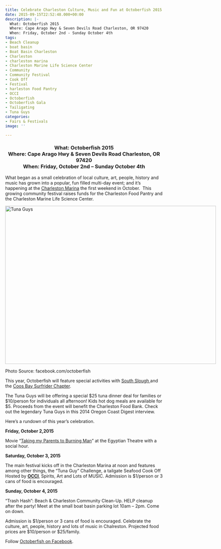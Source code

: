 ```yaml
---
title: Celebrate Charleston Culture, Music and Fun at Octoberfish 2015!
date: 2015-09-15T22:52:48.000+00:00
description: |-
  What: Octoberfish 2015
  Where: Cape Arago Hwy & Seven Devils Road Charleston, OR 97420
  When: Friday, October 2nd - Sunday October 4th
tags:
- Beach Cleanup
- boat basin
- Boat Basin Charleston
- Charleston
- charleston marina
- Charleston Marine Life Science Center
- Community
- Community Festival
- Cook Off
- Festival
- harleston Food Pantry
- OCCI
- Octoberfish
- Octoberfish Gala
- Tailigating
- Tuna Guys
categories:
- Fairs & Festivals
image: ''

---
```

<h3 style="text-align: center;">
  What: Octoberfish 2015<br /> Where: Cape Arago Hwy & Seven Devils Road Charleston, OR 97420<br /> When: Friday, October 2nd &#8211; Sunday October 4th
</h3>

What began as a small celebration of local culture, art, people, history and music has grown into a popular, fun filled multi-day event; and it&#8217;s happening at the <a href="http://www.charlestonmarina.com/" target="_blank">Charleston Marina</a> the first weekend in October.  This growing community festival raises funds for the Charleston Food Pantry and the Charleston Marine Life Science Center.

<div id="attachment_67457" style="width: 684px" class="wp-caption aligncenter">
  <a href="https://www.facebook.com/octoberfish/photos_stream"><img class="wp-image-67457 size-large" src="/wp-content/uploads/2014/08/10633464_543026815841744_1924467679159170051_o-674x506.jpg" alt="Tuna Guys" width="674" height="506" srcset="/wp-content/uploads/2014/08/10633464_543026815841744_1924467679159170051_o-674x506.jpg 674w, /wp-content/uploads/2014/08/10633464_543026815841744_1924467679159170051_o-177x133.jpg 177w" sizes="(max-width: 674px) 100vw, 674px" /></a>
  
  <p class="wp-caption-text">
    Photo Source: facebook.com/octoberfish
  </p>
</div>

This year, Octoberfish will feature special activities with <a href="http://www.oregon.gov/DSL/SSNERR/Pages/index.aspx" target="_blank">South Slough </a>and the <a href="https://coosbay.surfrider.org/" target="_blank">Coos Bay Surfrider Chapter</a>.

The Tuna Guys will be offering a special $25 tuna dinner deal for families or $10/person for individuals all afternoon! Kids hot dog meals are available for $5. Proceeds from the event will benefit the Charleston Food Bank. Check out the legendary Tuna Guys in this 2014 Oregon Coast Digest interview.



Here&#8217;s a rundown of this year&#8217;s celebration.

**Friday, October 2,2015**
  
Movie &#8220;<a href="http://www.imdb.com/title/tt3401190/" target="_blank">Taking my Parents to Burning Man</a>&#8221; at the Egyptian Theatre with a social hour.

**Saturday, October 3, 2015**
  
The main festival kicks off in the Charleston Marina at noon and features among other things, the “Tuna Guy” Challenge, a tailgate Seafood Cook Off Hosted by <a href="http://www.occi.net/" target="_blank"><strong>OCCI</strong></a>, Spirits, Art and Lots of MUSIC. Admission is $1/person or 3 cans of food is encouraged.

**Sunday, October 4, 2015**
  
&#8220;Trash Hash&#8221;: Beach & Charleston Community Clean-Up. HELP cleanup after the party! Meet at the small boat basin parking lot 10am – 2pm. Come on down.

Admission is $1/person or 3 cans of food is encouraged. Celebrate the culture, art, people, history and lots of music in Chalreston. Projected food prices are $10/person or $25/family.

Follow <a href="https://www.facebook.com/octoberfish?fref=nf" target="_blank">Octoberfish on Facebook</a>.